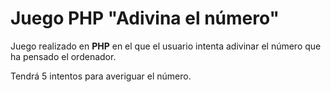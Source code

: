 # Juego PHP "Adivina el número"

Juego realizado en **PHP** en el que el usuario intenta adivinar el número que ha pensado el ordenador.

Tendrá 5 intentos para averiguar el número.
